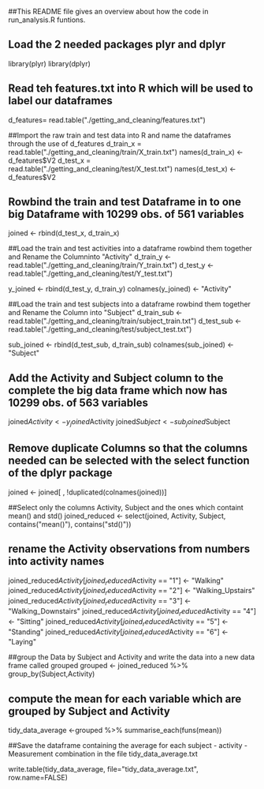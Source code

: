 
##This README file gives an overview about how the code in run_analysis.R funtions.

## Load the 2 needed packages plyr and dplyr
library(plyr)
library(dplyr)

## Read teh features.txt into R which will be used to label our dataframes
d_features= read.table("./getting_and_cleaning/features.txt")


##Import the raw train and test data into R and name the dataframes through the use of d_features
d_train_x = read.table("./getting_and_cleaning/train/X_train.txt")
names(d_train_x) <- d_features$V2
d_test_x = read.table("./getting_and_cleaning/test/X_test.txt")
names(d_test_x) <- d_features$V2

## Rowbind the train and test Dataframe in to one big Dataframe with 10299 obs. of 561 variables
joined <- rbind(d_test_x, d_train_x)

##Load the train and test activities into a dataframe rowbind them together and Rename the Columninto "Activity"
d_train_y <-read.table("./getting_and_cleaning/train/Y_train.txt")
d_test_y <-read.table("./getting_and_cleaning/test/Y_test.txt")

y_joined <- rbind(d_test_y, d_train_y)
colnames(y_joined) <- "Activity"

##Load the train and test subjects into a dataframe rowbind them together and Rename the Column into "Subject"
d_train_sub <-read.table("./getting_and_cleaning/train/subject_train.txt")
d_test_sub <-read.table("./getting_and_cleaning/test/subject_test.txt")

sub_joined <- rbind(d_test_sub, d_train_sub)
colnames(sub_joined) <- "Subject"

## Add the Activity and Subject column to the complete the big data frame which now has 10299 obs. of 563 variables
joined$Activity <- y_joined$Activity
joined$Subject <- sub_joined$Subject

## Remove duplicate Columns so that the columns needed can be selected with the select function of the dplyr package
joined <- joined[ , !duplicated(colnames(joined))]

##Select only the columns Activity, Subject and the ones which containt mean() and std()
joined_reduced <- select(joined, Activity, Subject, contains("mean()"), contains("std()"))



## rename the Activity observations from numbers into activity names
joined_reduced$Activity[joined_reduced$Activity == "1"] <- "Walking"
joined_reduced$Activity[joined_reduced$Activity == "2"] <- "Walking_Upstairs"
joined_reduced$Activity[joined_reduced$Activity == "3"] <- "Walking_Downstairs"
joined_reduced$Activity[joined_reduced$Activity == "4"] <- "Sitting"
joined_reduced$Activity[joined_reduced$Activity == "5"] <- "Standing"
joined_reduced$Activity[joined_reduced$Activity == "6"] <- "Laying"

##group the Data by Subject and Activity and write the data into a new data frame called grouped
grouped <- joined_reduced %>% group_by(Subject,Activity)
## compute the mean for each variable which are grouped by Subject and Activity
tidy_data_average <-grouped %>% summarise_each(funs(mean))

##Save the dataframe containing the average for each subject - activity - Measurement combination in the file tidy_data_average.txt

write.table(tidy_data_average, file="tidy_data_average.txt", row.name=FALSE)

